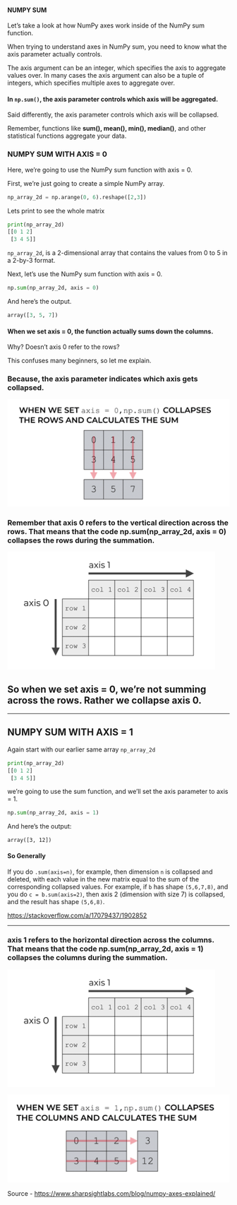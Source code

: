 #### NUMPY SUM

Let’s take a look at how NumPy axes work inside of the NumPy sum function.

When trying to understand axes in NumPy sum, you need to know what the axis parameter actually controls.

The axis argument can be an integer, which specifies the axis to aggregate values over.
In many cases the axis argument can also be a tuple of integers, which specifies multiple
axes to aggregate over.

#### In `np.sum()`, the axis parameter controls which axis will be aggregated.

Said differently, the axis parameter controls which axis will be collapsed.

Remember, functions like **sum(), mean(), min(), median()**, and other statistical functions aggregate your data.

### NUMPY SUM WITH AXIS = 0

Here, we’re going to use the NumPy sum function with axis = 0.

First, we’re just going to create a simple NumPy array.

```python
np_array_2d = np.arange(0, 6).reshape([2,3])

```

Lets print to see the whole matrix

```python
print(np_array_2d)
[[0 1 2]
 [3 4 5]]

```

`np_array_2d`, is a 2-dimensional array that contains the values from 0 to 5 in a 2-by-3 format.

Next, let’s use the NumPy sum function with axis = 0.

```python
np.sum(np_array_2d, axis = 0)

```

And here’s the output.

```python
array([3, 5, 7])
```

#### When we set axis = 0, the function actually sums down the columns.

Why? Doesn’t axis 0 refer to the rows?

This confuses many beginners, so let me explain.

### Because, the axis parameter indicates which axis gets collapsed.

![](assets/2020-10-15-23-31-37.png)

### Remember that axis 0 refers to the vertical direction across the rows. That means that the code np.sum(np_array_2d, axis = 0) collapses the rows during the summation.

![](assets/2020-10-15-23-38-05.png)

## So when we set axis = 0, we’re not summing across the rows. Rather we collapse axis 0.

---

## NUMPY SUM WITH AXIS = 1

Again start with our earlier same array `np_array_2d`

```python
print(np_array_2d)
[[0 1 2]
 [3 4 5]]

```

we’re going to use the sum function, and we’ll set the axis parameter to axis = 1.

```python
np.sum(np_array_2d, axis = 1)

```

And here’s the output:

```
array([3, 12])

```

#### So Generally

If you do `.sum(axis=n)`, for example, then dimension `n` is collapsed and deleted, with each value in the new matrix equal to the sum of the corresponding collapsed values. For example, if `b` has shape `(5,6,7,8)`, and you do `c = b.sum(axis=2)`, then axis 2 (dimension with size 7) is collapsed, and the result has shape `(5,6,8)`.

https://stackoverflow.com/a/17079437/1902852

---

### axis 1 refers to the horizontal direction across the columns. That means that the code np.sum(np_array_2d, axis = 1) collapses the columns during the summation.

![](assets/2020-10-15-23-38-05.png)

![](assets/2020-10-15-23-36-16.png)

Source - https://www.sharpsightlabs.com/blog/numpy-axes-explained/
